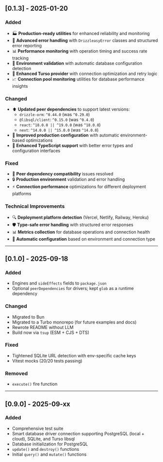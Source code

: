 ## [0.1.3] - 2025-01-20

### Added

- 🏭 **Production-ready utilities** for enhanced reliability and monitoring
- 🚨 **Advanced error handling** with `DrizzleasyError` classes and structured error reporting
- 📊 **Performance monitoring** with operation timing and success rate tracking
- 🔧 **Environment validation** with automatic database configuration detection
- 🔄 **Enhanced Turso provider** with connection optimization and retry logic
- 📈 **Connection pool monitoring** utilities for database performance insights

### Changed

- ⬆️ **Updated peer dependencies** to support latest versions:
  - `drizzle-orm`: `^0.44.0` (was `^0.29.0`)
  - `@libsql/client`: `^0.15.0` (was `^0.4.0`)
  - `react`: `^18.0.0 || ^19.0.0` (was `^18.0.0`)
  - `next`: `^14.0.0 || ^15.0.0` (was `^14.0.0`)
- 🔧 **Improved production configuration** with automatic environment-based optimizations
- 📝 **Enhanced TypeScript support** with better error types and configuration interfaces

### Fixed

- 🐛 **Peer dependency compatibility** issues resolved
- 🔒 **Production environment** validation and error handling
- ⚡ **Connection performance** optimizations for different deployment platforms

### Technical Improvements

- 🔍 **Deployment platform detection** (Vercel, Netlify, Railway, Heroku)
- 🛡️ **Type-safe error handling** with structured error responses
- 📊 **Metrics collection** for database operations and connection health
- 🔧 **Automatic configuration** based on environment and connection type

---

## [0.1.0] - 2025-09-18

### Added

- Engines and `sideEffects` fields to `package.json`
- Optional `peerDependencies` for drivers; kept `glob` as a runtime dependency

### Changed

- Migrated to Bun
- Migrated to a Turbo monorepo (for future examples and docs)
- Rewrote README without LLM
- Build now via `tsup` (ESM + CJS + DTS)

### Fixed

- Tightened SQLite URL detection with env-specific cache keys
- Vitest mocks (20/20 tests passing)

### Removed

- `execute()` fire function

---

## [0.9.0] - 2025-09-xx

### Added

- Comprehensive test suite
- Smart database driver connection supporting PostgreSQL (local + cloud), SQLite, and Turso libsql
- Database initialization for PostgreSQL
- `update()` and `destroy()` functions
- Initial `query()` and `mutate()` functions

